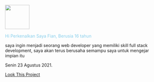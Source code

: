 <img style="width:80px; height:80px; display: inline;" src="https://gchan1319.github.io/img/gw.jpg"><p style="color:skyblue; display:block;">Hi Perkenalkan Saya Fian, Berusia 16 tahun</p>
<p>saya ingin menjadi seorang web developer yang memiliki skill full stack development, saya akan terus berusaha semampu saya untuk mengejar impian itu</p>
<p>Senin 23 Agustus 2021.</p>
<a href="https://gchan1319.github.io">Look This Project</a>
